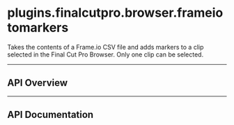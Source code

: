 # plugins.finalcutpro.browser.frameiotomarkers

Takes the contents of a Frame.io CSV file and adds markers to a clip
selected in the Final Cut Pro Browser. Only one clip can be selected.

---

## API Overview

---

## API Documentation

